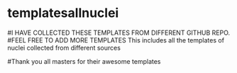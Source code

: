 # templatesallnuclei
#I HAVE COLLECTED THESE TEMPLATES FROM DIFFERENT GITHUB REPO.
#FEEL FREE TO ADD MORE TEMPLATES
This includes all the templates of nuclei collected from different sources

#Thank you all masters for their awesome templates

